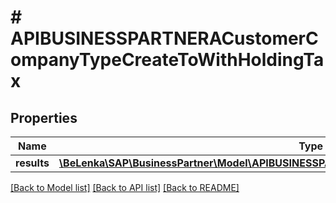 # # APIBUSINESSPARTNERACustomerCompanyTypeCreateToWithHoldingTax

## Properties

Name | Type | Description | Notes
------------ | ------------- | ------------- | -------------
**results** | [**\BeLenka\SAP\BusinessPartner\Model\APIBUSINESSPARTNERACustomerWithHoldingTaxTypeCreate[]**](APIBUSINESSPARTNERACustomerWithHoldingTaxTypeCreate.md) |  | [optional]

[[Back to Model list]](../../README.md#models) [[Back to API list]](../../README.md#endpoints) [[Back to README]](../../README.md)
